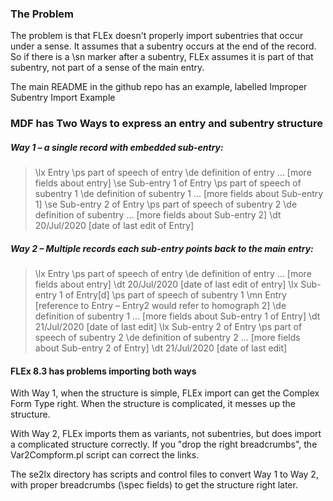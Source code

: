 ### The Problem

The problem is that FLEx doesn't properly import subentries that occur under a sense. It assumes that a subentry occurs at the end of the record.  So if there is a \sn marker after a subentry, FLEx assumes it is part of that subentry, not part of a sense of the main entry.


The main README in the github repo has an example, labelled Improper Subentry Import Example

### MDF has Two Ways to express an entry and subentry structure

##### Way 1 – a single record with embedded sub-entry:

>\lx Entry
\ps part of speech of entry
\de definition of entry
... [more fields about entry]
\se Sub-entry 1 of Entry
\ps part of speech of subentry 1
\de definition of subentry 1
... [more fields about Sub-entry 1]
\se Sub-entry 2 of Entry
\ps part of speech of subentry 2
\de definition of subentry
... [more fields about Sub-entry 2]
\dt 20/Jul/2020 [date of last edit of Entry]

##### Way 2 – Multiple records each sub-entry points back to the main entry:

> \lx Entry
> \ps part of speech of entry
> \de definition of entry
> ... [more fields about entry]
> \dt 20/Jul/2020 [date of last edit of entry]
> \lx Sub-entry 1 of Entry[d]
> \ps part of speech of subentry 1
> \mn Entry [reference to Entry – Entry2 would refer to homograph 2]
> \de definition of subentry 1
> ... [more fields about Sub-entry 1 of Entry]
> \dt 21/Jul/2020 [date of last edit]
> \lx Sub-entry 2 of Entry
> \ps part of speech of subentry 2
> \de definition of subentry 2
> ... [more fields about Sub-entry 2 of Entry]
> \dt 21/Jul/2020 [date of last edit]

#### FLEx 8.3 has problems importing both ways

With Way 1, when the structure is simple, FLEx import can get the Complex Form Type right. When the structure is complicated, it messes up the structure.


With Way 2, FLEx imports them as variants, not subentries, but does import a complicated structure correctly. If you "drop the right breadcrumbs", the Var2Compform.pl script can correct the links.


The se2lx directory has scripts and control files to convert Way 1 to Way 2, with proper breadcrumbs (\spec fields) to get the structure right later.
